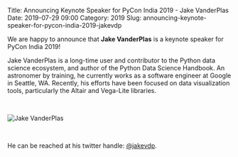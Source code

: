 Title: Announcing Keynote Speaker for PyCon India 2019 - Jake VanderPlas
Date: 2019-07-29 09:00
Category: 2019
Slug: announcing-keynote-speaker-for-pycon-india-2019-jakevdp

We are happy to announce that **Jake VanderPlas** is a keynote speaker
for PyCon India 2019!

<!-- PELICAN_END_SUMMARY -->

Jake VanderPlas is a long-time user and contributor to the Python data
science ecosystem, and author of the Python Data Science Handbook. An
astronomer by training, he currently works as a software engineer at
Google in Seattle, WA. Recently, his efforts have been focused on data
visualization tools, particularly the Altair and Vega-Lite libraries.

<br>

![Jake VanderPlas]({filename}/images/jake-vanderplas.jpg)

<br>

He can be reached at his twitter
handle: [@jakevdp](https://twitter.com/jakevdp).
